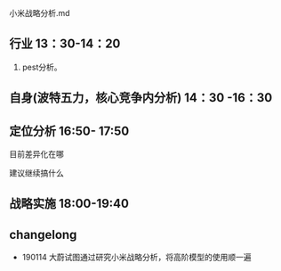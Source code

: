 小米战略分析.md

## 行业 13：30-14：20

1. pest分析。

## 自身(波特五力，核心竞争内分析) 14：30 -16：30

## 定位分析 16:50- 17:50

目前差异化在哪

建议继续搞什么

## 战略实施 18:00-19:40 

## changelong

- 190114 大蔚试图通过研究小米战略分析，将高阶模型的使用顺一遍
